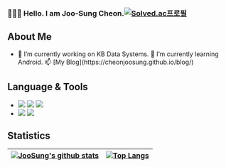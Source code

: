 ### 👋👋👋 Hello. I am Joo-Sung Cheon.[![Solved.ac프로필](http://mazassumnida.wtf/api/mini/generate_badge?boj=cjswntjd)](https://solved.ac/cjswntjd)

<!--
**cheonjoosung/cheonjoosung** is a ✨ _special_ ✨ repository because its `README.md` (this file) appears on your GitHub profile.

Here are some ideas to get you started:

- 🔭 I’m currently working on ...
- 🌱 I’m currently learning ...
- 👯 I’m looking to collaborate on ...
- 🤔 I’m looking for help with ...
- 💬 Ask me about ...
- 📫 How to reach me: ...
- 😄 Pronouns: ...
- ⚡ Fun fact: ...
-->

## About Me
<ul>
  <li>
    🔭 I’m currently working on KB Data Systems.
    🌱 I’m currently learning Android.
    📫 [My Blog](https://cheonjoosung.github.io/blog/)
  </li>
</ul>

## Language & Tools
<ul>
  <li>
    <img src="https://img.shields.io/badge/Java-007396??style=flat-square&logo=Java&logoColor=white"/>
    <img src="https://img.shields.io/badge/Android-3DDC84??style=flat-square&logo=Android&logoColor=white"/> 
    <img src="https://img.shields.io/badge/Kotlin-7F52FF??style=flat-square&logo=Kotlin&logoColor=white"/> 
  </li>
  <li>
    <img src="https://img.shields.io/badge/Firebase-FFCA28?style=flat-square&logo=firebase&logoColor=white"/>
    <img src="https://img.shields.io/badge/Android Studio-3DDC84??style=flat-square&logo=Android Studio&logoColor=white"/>    
  </li>
</ul>

## Statistics
|[![JooSung's github stats](https://github-readme-stats.vercel.app/api?username=cheonjoosung)](https://github.com/anuraghazra/github-readme-stats)| [![Top Langs](https://github-readme-stats.vercel.app/api/top-langs/?username=cheonjoosung)](https://github.com/cheonjoosung/github-readme-stats)|
|-|-|
